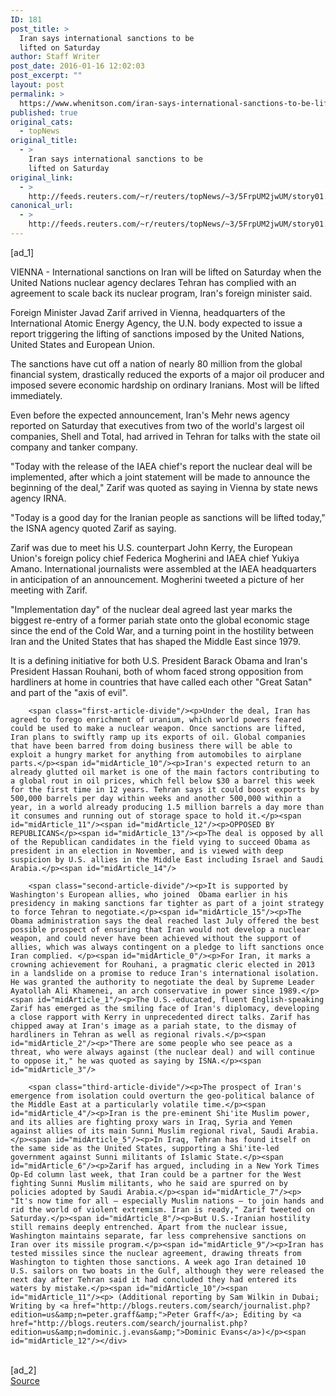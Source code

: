 ```yaml
---
ID: 181
post_title: >
  Iran says international sanctions to be
  lifted on Saturday
author: Staff Writer
post_date: 2016-01-16 12:02:03
post_excerpt: ""
layout: post
permalink: >
  https://www.whenitson.com/iran-says-international-sanctions-to-be-lifted-on-saturday/
published: true
original_cats:
  - topNews
original_title:
  - >
    Iran says international sanctions to be
    lifted on Saturday
original_link:
  - >
    http://feeds.reuters.com/~r/reuters/topNews/~3/5FrpUM2jwUM/story01.htm
canonical_url:
  - >
    http://feeds.reuters.com/~r/reuters/topNews/~3/5FrpUM2jwUM/story01.htm
---
```

 [ad_1]
<br><div id="articleText">
<span id="midArticle_start"/>

<span id="midArticle_0"/><span class="focusParagraph" readability="5"><p><span class="articleLocation">VIENNA</span> - International sanctions on Iran will be lifted on Saturday when the United Nations nuclear agency declares Tehran has complied with an agreement to scale back its nuclear program, Iran's foreign minister said.</p></span><span id="midArticle_1"/><p>Foreign Minister Javad Zarif arrived in Vienna, headquarters of the International Atomic Energy Agency, the U.N. body expected to issue a report triggering the lifting of sanctions imposed by the United Nations, United States and European Union.</p><span id="midArticle_2"/><p>The sanctions have cut off a nation of nearly 80 million from the global financial system, drastically reduced the exports of a major oil producer and imposed severe economic hardship on ordinary Iranians. Most will be lifted immediately.</p><span id="midArticle_3"/><p>Even before the expected announcement, Iran's Mehr news agency reported on Saturday that executives from two of the world's largest oil companies, Shell and Total, had arrived in Tehran for talks with the state oil company and tanker company.</p><span id="midArticle_4"/><p>"Today with the release of the IAEA chief's report the nuclear deal will be implemented, after which a joint statement will be made to announce the beginning of the deal," Zarif was quoted as saying in Vienna by state news agency IRNA.</p><span id="midArticle_5"/><p>"Today is a good day for the Iranian people as sanctions will be lifted today," the ISNA agency quoted Zarif as saying.</p><span id="midArticle_6"/><p>Zarif was due to meet his U.S. counterpart John Kerry, the European Union's foreign policy chief Federica Mogherini and IAEA chief Yukiya Amano. International journalists were assembled at the IAEA headquarters in anticipation of an announcement. Mogherini tweeted a picture of her meeting with Zarif.</p><span id="midArticle_7"/><p>"Implementation day" of the nuclear deal agreed last year marks the biggest re-entry of a former pariah state onto the global economic stage since the end of the Cold War, and a turning point in the hostility between Iran and the United States that has shaped the Middle East since 1979.</p><span id="midArticle_8"/><p>It is a defining initiative for both U.S. President Barack Obama and Iran's President Hassan Rouhani, both of whom faced strong opposition from hardliners at home in countries that have called each other "Great Satan" and part of the "axis of evil".</p><span id="midArticle_9"/>
        
        <span class="first-article-divide"/><p>Under the deal, Iran has agreed to forego enrichment of uranium, which world powers feared could be used to make a nuclear weapon. Once sanctions are lifted, Iran plans to swiftly ramp up its exports of oil. Global companies that have been barred from doing business there will be able to exploit a hungry market for anything from automobiles to airplane parts.</p><span id="midArticle_10"/><p>Iran's expected return to an already glutted oil market is one of the main factors contributing to a global rout in oil prices, which fell below $30 a barrel this week for the first time in 12 years. Tehran says it could boost exports by 500,000 barrels per day within weeks and another 500,000 within a year, in a world already producing 1.5 million barrels a day more than it consumes and running out of storage space to hold it.</p><span id="midArticle_11"/><span id="midArticle_12"/><p>OPPOSED BY REPUBLICANS</p><span id="midArticle_13"/><p>The deal is opposed by all of the Republican candidates in the field vying to succeed Obama as president in an election in November, and is viewed with deep suspicion by U.S. allies in the Middle East including Israel and Saudi Arabia.</p><span id="midArticle_14"/>
        
        <span class="second-article-divide"/><p>It is supported by Washington's European allies, who joined  Obama earlier in his presidency in making sanctions far tighter as part of a joint strategy to force Tehran to negotiate.</p><span id="midArticle_15"/><p>The Obama administration says the deal reached last July offered the best possible prospect of ensuring that Iran would not develop a nuclear weapon, and could never have been achieved without the support of allies, which was always contingent on a pledge to lift sanctions once Iran complied. </p><span id="midArticle_0"/><p>For Iran, it marks a crowning achievement for Rouhani, a pragmatic cleric elected in 2013 in a landslide on a promise to reduce Iran's international isolation. He was granted the authority to negotiate the deal by Supreme Leader Ayatollah Ali Khamenei, an arch conservative in power since 1989.</p><span id="midArticle_1"/><p>The U.S.-educated, fluent English-speaking Zarif has emerged as the smiling face of Iran's diplomacy, developing a close rapport with Kerry in unprecedented direct talks. Zarif has chipped away at Iran's image as a pariah state, to the dismay of hardliners in Tehran as well as regional rivals.</p><span id="midArticle_2"/><p>"There are some people who see peace as a threat, who were always against (the nuclear deal) and will continue to oppose it," he was quoted as saying by ISNA.</p><span id="midArticle_3"/>
        
        <span class="third-article-divide"/><p>The prospect of Iran's emergence from isolation could overturn the geo-political balance of the Middle East at a particularly volatile time.</p><span id="midArticle_4"/><p>Iran is the pre-eminent Shi'ite Muslim power, and its allies are fighting proxy wars in Iraq, Syria and Yemen against allies of its main Sunni Muslim regional rival, Saudi Arabia.</p><span id="midArticle_5"/><p>In Iraq, Tehran has found itself on the same side as the United States, supporting a Shi'ite-led government against Sunni militants of Islamic State.</p><span id="midArticle_6"/><p>Zarif has argued, including in a New York Times Op-Ed column last week, that Iran could be a partner for the West fighting Sunni Muslim militants, who he said are spurred on by policies adopted by Saudi Arabia.</p><span id="midArticle_7"/><p> "It's now time for all — especially Muslim nations — to join hands and rid the world of violent extremism. Iran is ready," Zarif tweeted on Saturday.</p><span id="midArticle_8"/><p>But U.S.-Iranian hostility still remains deeply entrenched. Apart from the nuclear issue, Washington maintains separate, far less comprehensive sanctions on Iran over its missile program.</p><span id="midArticle_9"/><p>Iran has tested missiles since the nuclear agreement, drawing threats from Washington to tighten those sanctions. A week ago Iran detained 10 U.S. sailors on two boats in the Gulf, although they were released the next day after Tehran said it had concluded they had entered its waters by mistake.</p><span id="midArticle_10"/><span id="midArticle_11"/><p> (Additional reporting by Sam Wilkin in Dubai; Writing by <a href="http://blogs.reuters.com/search/journalist.php?edition=us&amp;n=peter.graff&amp;">Peter Graff</a>; Editing by <a href="http://blogs.reuters.com/search/journalist.php?edition=us&amp;n=dominic.j.evans&amp;">Dominic Evans</a>)</p><span id="midArticle_12"/></div>
<br>[ad_2]
<br><a href="http://feeds.reuters.com/~r/reuters/topNews/~3/5FrpUM2jwUM/story01.htm">Source </a>